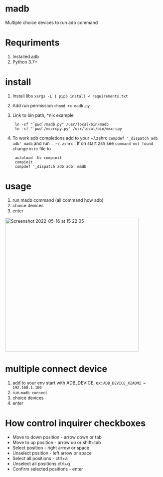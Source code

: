 # madb
Multiple choice devices to run adb command

# Requriments
1. Installed adb
2. Python 3.7+
# install
1. Install libs ```xargs -L 1 pip3 install < requirements.txt```
2. Add run permission ```chmod +x madb.py```
3. Link to bin path, *nix example
        
        ln -sf "`pwd`/madb.py" /usr/local/bin/madb
        ln -sf "`pwd`/mscrcpy.py" /usr/local/bin/mscrcpy
5. To work adb completions add to your ~/.zshrc ```compdef '_dispatch adb adb' madb``` and run ```. ~/.zshrc``` . If on start zsh see ```command not found``` change in rc file to 

        autoload -Uz compinit
        compinit
        compdef '_dispatch adb adb' madb

# usage
1. run madb command (all command how adb)
2. choice devices 
3. enter

<img width="428" alt="Screenshot 2022-05-16 at 15 22 05" src="https://user-images.githubusercontent.com/1923645/168593673-81241f16-73d4-45f7-a8c5-f6f63855fccf.png">

# multiple connect device
1. add to your env start with ADB_DEVICE, ex: ```ADB_DEVICE_XIAOMI = 192.168.1.100```
2. run ```madb connect```
3. choice devices
4. enter


# How control inquirer checkboxes 
* Move to down position - arrow down or tab
* Move to up position - arrow uo or shift+tab
* Select position - right arrow or space
* Unselect position - left arrow or space
* Select all positions - ctrl+a
* Unselect all positions ctrl+q
* Confirm selected positions - enter


